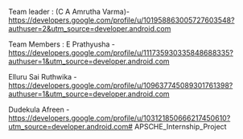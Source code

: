 Team leader : (C A Amrutha Varma)-https://developers.google.com/profile/u/101958863005727603548?authuser=2&utm_source=developer.android.com

Team Members : 
E Prathyusha -https://developers.google.com/profile/u/111735930335848688335?authuser=1&utm_source=developer.android.com

Elluru Sai Ruthwika -https://developers.google.com/profile/u/109637745089301761398?authuser=1&utm_source=developer.android.com

Dudekula Afreen - https://developers.google.com/profile/u/103121850666217450610?utm_source=developer.android.com# APSCHE_Internship_Project

